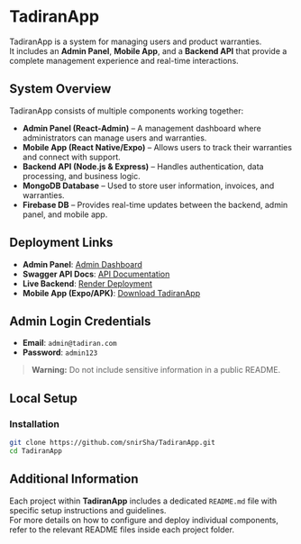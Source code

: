 # TadiranApp

TadiranApp is a system for managing users and product warranties.  
It includes an **Admin Panel**, **Mobile App**, and a **Backend API** that provide a complete management experience and real-time interactions.

## System Overview

TadiranApp consists of multiple components working together:
- **Admin Panel (React-Admin)** – A management dashboard where administrators can manage users and warranties.
- **Mobile App (React Native/Expo)** – Allows users to track their warranties and connect with support.
- **Backend API (Node.js & Express)** – Handles authentication, data processing, and business logic.
- **MongoDB Database** – Used to store user information, invoices, and warranties.
- **Firebase DB** – Provides real-time updates between the backend, admin panel, and mobile app.

## Deployment Links

- **Admin Panel**: [Admin Dashboard](https://admin.tadiranapp.com)
- **Swagger API Docs**: [API Documentation](http://localhost:4000/api-docs/)
- **Live Backend**: [Render Deployment](https://backend.tadiranapp.com)
- **Mobile App (Expo/APK)**: [Download TadiranApp](https://expo.dev/@tadiran)

## Admin Login Credentials

- **Email**: `admin@tadiran.com`
- **Password**: `admin123`

> **Warning:** Do not include sensitive information in a public README.

## Local Setup

### Installation

```sh
git clone https://github.com/snirSha/TadiranApp.git
cd TadiranApp
```

## Additional Information  

Each project within **TadiranApp** includes a dedicated `README.md` file with specific setup instructions and guidelines.  
For more details on how to configure and deploy individual components, refer to the relevant README files inside each project folder.  